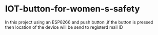 # IOT-button-for-women-s-safety
In this project using an ESP8266 and push button ,if the button is pressed then location of the device will be send to registerd mail ID
